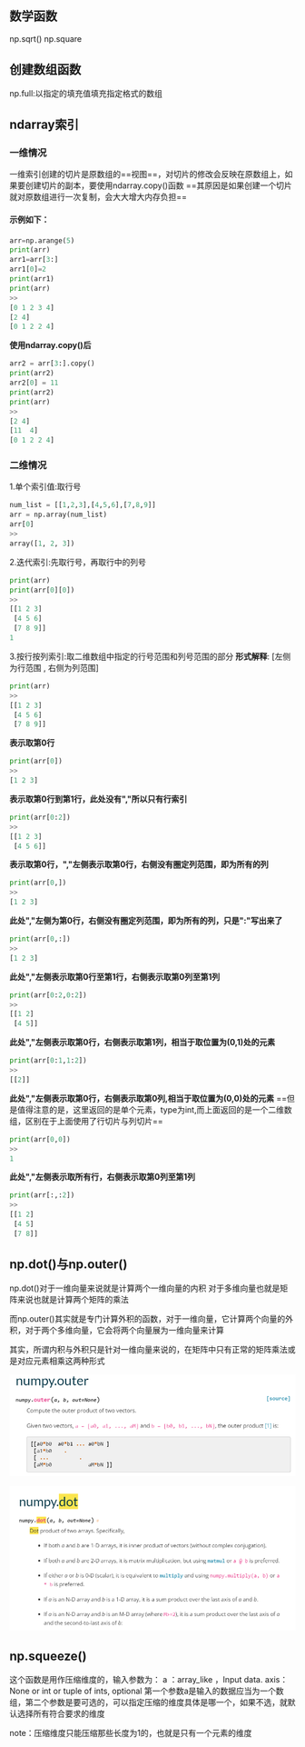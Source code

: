 ## 数学函数
np.sqrt()
np.square

## 创建数组函数
np.full:以指定的填充值填充指定格式的数组

## ndarray索引

### 一维情况
一维索引创建的切片是原数组的==视图==，对切片的修改会反映在原数组上，如果要创建切片的副本，要使用ndarray.copy()函数
==其原因是如果创建一个切片就对原数组进行一次复制，会大大增大内存负担==
#### 示例如下：
```python
arr=np.arange(5)
print(arr)
arr1=arr[3:]
arr1[0]=2
print(arr1)
print(arr)
>>
[0 1 2 3 4]
[2 4]
[0 1 2 2 4]
```
**使用ndarray.copy()后**
```python
arr2 = arr[3:].copy()
print(arr2)
arr2[0] = 11
print(arr2)
print(arr)
>>
[2 4]
[11  4]
[0 1 2 2 4]
```
### 二维情况
1.单个索引值:取行号
```python
num_list = [[1,2,3],[4,5,6],[7,8,9]]
arr = np.array(num_list)
arr[0]
>>
array([1, 2, 3])
```

2.迭代索引:先取行号，再取行中的列号
```python
print(arr)
print(arr[0][0])
>>
[[1 2 3]
 [4 5 6]
 [7 8 9]]
1
```
3.按行按列索引:取二维数组中指定的行号范围和列号范围的部分
**形式解释**:
[左侧为行范围 , 右侧为列范围]
```python
print(arr)
>>
[[1 2 3]
 [4 5 6]
 [7 8 9]]
```
**表示取第0行**
```python
print(arr[0])
>>
[1 2 3]
```
**表示取第0行到第1行，此处没有","所以只有行索引**
```python
print(arr[0:2])
>>
[[1 2 3]
 [4 5 6]]
```
**表示取第0行，","左侧表示取第0行，右侧没有圈定列范围，即为所有的列**
```python
print(arr[0,])
>>
[1 2 3]
```
**此处","左侧为第0行，右侧没有圈定列范围，即为所有的列，只是":"写出来了**
```python
print(arr[0,:])
>>
[1 2 3]
```
**此处","左侧表示取第0行至第1行，右侧表示取第0列至第1列**
```python
print(arr[0:2,0:2])
>>
[[1 2]
 [4 5]]
```
**此处","左侧表示取第0行，右侧表示取第1列，相当于取位置为(0,1)处的元素**
```python
print(arr[0:1,1:2])
>>
[[2]]
```
**此处","左侧表示取第0行，右侧表示取第0列,相当于取位置为(0,0)处的元素**
==但是值得注意的是，这里返回的是单个元素，type为int,而上面返回的是一个二维数组，区别在于上面使用了行切片与列切片==
```python
print(arr[0,0])
>>
1
```
**此处","左侧表示取所有行，右侧表示取第0列至第1列**
```python
print(arr[:,:2])
>>
[[1 2]
 [4 5]
 [7 8]]
```

## np.dot()与np.outer()
np.dot()对于一维向量来说就是计算两个一维向量的内积
对于多维向量也就是矩阵来说也就是计算两个矩阵的乘法

而np.outer()其实就是专门计算外积的函数，对于一维向量，它计算两个向量的外积，对于两个多维向量，它会将两个向量展为一维向量来计算

其实，所谓内积与外积只是针对一维向量来说的，在矩阵中只有正常的矩阵乘法或是对应元素相乘这两种形式

![](images/2023-03-20-09-38-52.png)

![](images/2023-03-20-09-38-31.png)

## np.squeeze()
这个函数是用作压缩维度的，输入参数为：
a ：array_like ，Input data.
axis：None or int or tuple of ints, optional
第一个参数a是输入的数据应当为一个数组，第二个参数是要可选的，可以指定压缩的维度具体是哪一个，如果不选，就默认选择所有符合要求的维度

note：压缩维度只能压缩那些长度为1的，也就是只有一个元素的维度